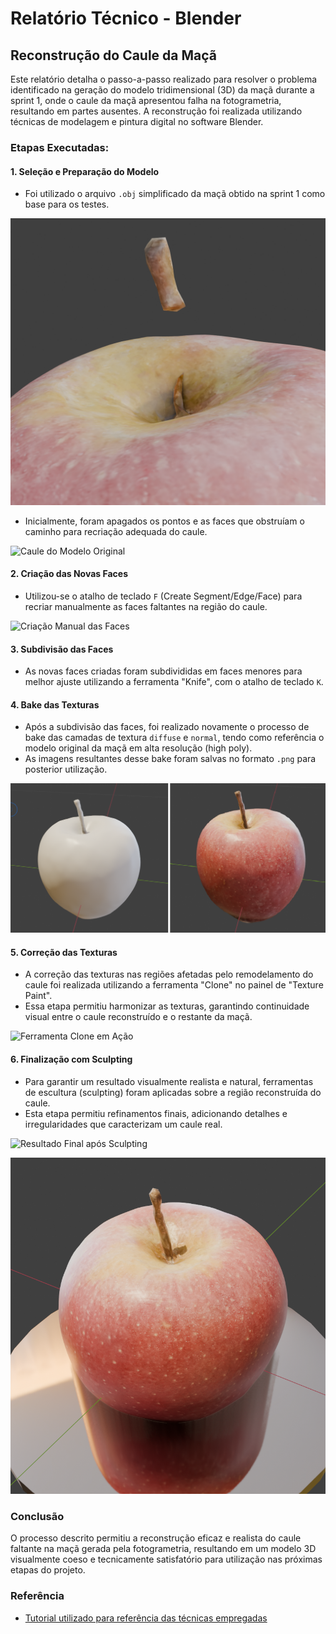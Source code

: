 # Relatório Técnico - Blender

## Reconstrução do Caule da Maçã

Este relatório detalha o passo-a-passo realizado para resolver o problema identificado na geração do modelo tridimensional (3D) da maçã durante a sprint 1, onde o caule da maçã apresentou falha na fotogrametria, resultando em partes ausentes. A reconstrução foi realizada utilizando técnicas de modelagem e pintura digital no software Blender.

### Etapas Executadas:

#### 1. Seleção e Preparação do Modelo
- Foi utilizado o arquivo `.obj` simplificado da maçã obtido na sprint 1 como base para os testes.

![Caule do Modelo Original](imgs/cauleDanificado.png)

- Inicialmente, foram apagados os pontos e as faces que obstruíam o caminho para recriação adequada do caule.

![Caule do Modelo Original](imgs/deletandoFaces.gif)


#### 2. Criação das Novas Faces
- Utilizou-se o atalho de teclado `F` (Create Segment/Edge/Face) para recriar manualmente as faces faltantes na região do caule.

![Criação Manual das Faces](imgs/criandoFaces.gif)

#### 3. Subdivisão das Faces
- As novas faces criadas foram subdivididas em faces menores para melhor ajuste utilizando a ferramenta "Knife", com o atalho de teclado `K`.

#### 4. Bake das Texturas
- Após a subdivisão das faces, foi realizado novamente o processo de bake das camadas de textura `diffuse` e `normal`, tendo como referência o modelo original da maçã em alta resolução (high poly).
- As imagens resultantes desse bake foram salvas no formato `.png` para posterior utilização.

![Antes e Depois do Bake](imgs/antesDepois.png)

#### 5. Correção das Texturas
- A correção das texturas nas regiões afetadas pelo remodelamento do caule foi realizada utilizando a ferramenta "Clone" no painel de "Texture Paint".
- Essa etapa permitiu harmonizar as texturas, garantindo continuidade visual entre o caule reconstruído e o restante da maçã.

![Ferramenta Clone em Ação](imgs/usandoClone.gif)

#### 6. Finalização com Sculpting
- Para garantir um resultado visualmente realista e natural, ferramentas de escultura (sculpting) foram aplicadas sobre a região reconstruída do caule.
- Esta etapa permitiu refinamentos finais, adicionando detalhes e irregularidades que caracterizam um caule real.

![Resultado Final após Sculpting](imgs/resultadoFinal.gif)

![Resultado Final após Sculpting](imgs/resultadoFinal.png)

### Conclusão

O processo descrito permitiu a reconstrução eficaz e realista do caule faltante na maçã gerada pela fotogrametria, resultando em um modelo 3D visualmente coeso e tecnicamente satisfatório para utilização nas próximas etapas do projeto.

### Referência

- [Tutorial utilizado para referência das técnicas empregadas](https://www.youtube.com/watch?v=_pzTK-LBm3o)

